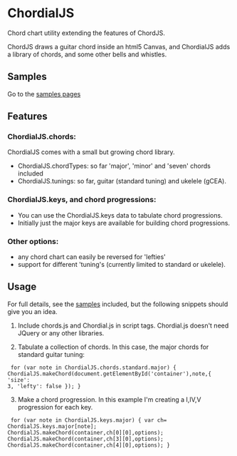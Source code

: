 ChordialJS
==========

Chord chart utility extending the features of ChordJS.

ChordJS draws a guitar chord inside an html5 Canvas, and ChordialJS adds a library of chords, and some other bells and whistles.

Samples
-------
Go to the [samples pages](http://laher.github.com/ChordialJS/samples.html)

Features
-------
### ChordialJS.chords:

ChordialJS comes with a small but growing chord library. 

 - ChordialJS.chordTypes: so far 'major', 'minor' and 'seven' chords included 
 - ChordialJS.tunings: so far, guitar (standard tuning) and ukelele (gCEA).

### ChordialJS.keys, and chord progressions:
 - You can use the ChordialJS.keys data to tabulate chord progressions.
 - Initially just the major keys are available for building chord progressions. 

### Other options:
 - any chord chart can easily be reversed for 'lefties'
 - support for different 'tuning's (currently limited to standard or ukelele).

Usage
-----
For full details, see the [samples](samples.html) included, but the following snippets should give you an idea.
 1. Include chords.js and Chordial.js in script tags. Chordial.js doesn't need JQuery or any other libraries.

 2. Tabulate a collection of chords. In this case, the major chords for standard guitar tuning:

<code><pre>
   for (var note in ChordialJS.chords.standard.major) {
	ChordialJS.makeChord(document.getElementById('container'),note,{ 'size': 3, 'lefty': false });
   }
</pre></code>

 3. Make a chord progression. In this example I'm creating a I,IV,V progression for each key.

<code><pre>
   for (var note in ChordialJS.keys.major) {
	var ch= ChordialJS.keys.major[note];
	ChordialJS.makeChord(container,ch[0][0],options);
	ChordialJS.makeChord(container,ch[3][0],options);
	ChordialJS.makeChord(container,ch[4][0],options);
   }
</pre></code>

 
